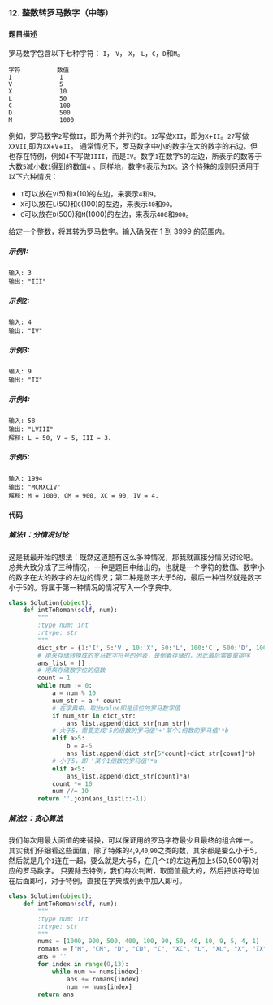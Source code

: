 ### 12. 整数转罗马数字（中等）
#### 题目描述
罗马数字包含以下七种字符： `I`， `V`， `X`， `L`，`C`，`D`和`M`。
```
字符          数值
I             1
V             5
X             10
L             50
C             100
D             500
M             1000
```
例如，罗马数字`2`写做`II`，即为两个并列的`I`。`12`写做`XII`，即为`X`+`II`。`27`写做`XXVII`,即为`XX`+`V`+`II`。
通常情况下，罗马数字中小的数字在大的数字的右边。但也存在特例，例如`4`不写做`IIII`，而是`IV`。数字`1`在数字`5`的左边，所表示的数等于大数`5`减小数`1`得到的数值`4` 。同样地，数字`9`表示为`IX`。这个特殊的规则只适用于以下六种情况：
* `I`可以放在`V`(5)和`X`(10)的左边，来表示`4`和`9`。
* `X`可以放在`L`(50)和`C`(100)的左边，来表示`40`和`90`。 
* `C`可以放在`D`(500)和`M`(1000)的左边，来表示`400`和`900`。

给定一个整数，将其转为罗马数字。输入确保在 1 到 3999 的范围内。
##### 示例1:
```
输入: 3
输出: "III"
```
##### 示例2:
```
输入: 4
输出: "IV"
```
##### 示例3:
```
输入: 9
输出: "IX"
```
##### 示例4:
```
输入: 58
输出: "LVIII"
解释: L = 50, V = 5, III = 3.
```
##### 示例5:
```
输入: 1994
输出: "MCMXCIV"
解释: M = 1000, CM = 900, XC = 90, IV = 4.
```
#### 代码
##### 解法1：分情况讨论
这是我最开始的想法：既然这道题有这么多种情况，那我就直接分情况讨论吧。
总共大致分成了三种情况，一种是题目中给出的，也就是一个字符的数值、数字小的数字在大的数字的左边的情况；第二种是数字大于5的，最后一种当然就是数字小于5的。将属于第一种情况的情况写入一个字典中。
```python
class Solution(object):
    def intToRoman(self, num):
        """
        :type num: int
        :rtype: str
        """
        dict_str = {1:'I', 5:'V', 10:'X', 50:'L', 100:'C', 500:'D', 1000:'M', 4: 'IV', 9:'IX', 40:'XL', 90:'XC', 400:'CD', 900:'CM'}
        # 用来存储转换成的罗马数字符号的列表，是倒着存储的，因此最后需要重排序
        ans_list = []
        # 用来存储数字位的倍数
        count = 1
        while num != 0:
            a = num % 10
            num_str = a * count
            # 在字典中，取出value即是该位的罗马数字值
            if num_str in dict_str:
                ans_list.append(dict_str[num_str])
            # 大于5，需要变成'5的倍数的罗马值'+'某个1倍数的罗马值'*b
            elif a>5:
                b = a-5
                ans_list.append(dict_str[5*count]+dict_str[count]*b)
            # 小于5，即 '某个1倍数的罗马值'*a
            elif a<5:
                ans_list.append(dict_str[count]*a)
            count *= 10
            num //= 10
        return ''.join(ans_list[::-1])
```
##### 解法2：贪心算法
我们每次用最大面值的来替换，可以保证用的罗马字符最少且最终的组合唯一。
其实我们仔细看这些面值，除了特殊的`4`,`9`,`40`,`90`之类的数，其余都是要么小于5，然后就是几个`I`连在一起，要么就是大与5，在几个`I`的左边再加上`5`(50,500等)对应的罗马数字。
只要除去特例，我们每次判断，取面值最大的，然后把该符号加在后面即可，对于特例，直接在字典或列表中加入即可。

```python
class Solution(object):
    def intToRoman(self, num):
        """
        :type num: int
        :rtype: str
        """
        nums = [1000, 900, 500, 400, 100, 90, 50, 40, 10, 9, 5, 4, 1]
        romans = ["M", "CM", "D", "CD", "C", "XC", "L", "XL", "X", "IX", "V", "IV", "I"]
        ans = ''
        for index in range(0,13):
            while num >= nums[index]:
                ans += romans[index]
                num -= nums[index]
        return ans
```